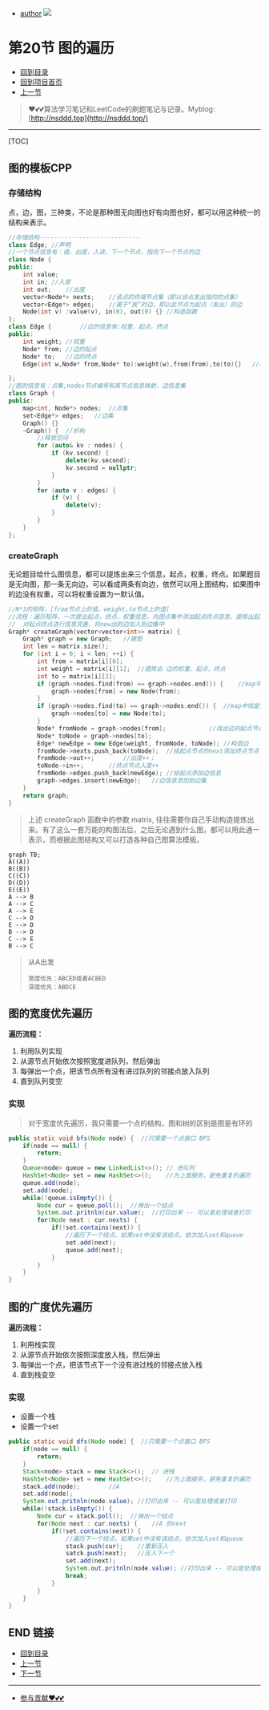 + [author](https://github.com/3293172751)
<a href="https://github.com/3293172751" target="_blank"><img src="https://img.shields.io/badge/Github-xiongxinwei-inactive?style=social&logo=github"></a></p>
# 第20节 图的遍历
+ [回到目录](../README.md)
+ [回到项目首页](../../README.md)
+ [上一节](19.md)
> ❤️💕💕算法学习笔记和LeetCode的刷题笔记与记录。Myblog:[http://nsddd.top](http://nsddd.top/)
---
[TOC]



## 图的模板CPP

### 存储结构

点，边，图，三种类，不论是那种图无向图也好有向图也好，都可以用这种统一的结构来表示。

```c++
//存储结构----------------------------
class Edge;	//声明
//一个节点信息有：值，出度，入读，下一个节点，指向下一个节点的边
class Node {	
public:
	int value;
	int in;	//入度
	int out;	//出度
	vector<Node*> nexts;	//该点的终端节点集（即以该点发出指向的点集）
	vector<Edge*> edges;	//属于“我”的边，即以此节点为起点（发出）的边
	Node(int v) :value(v), in(0), out(0) {}	//构造函数
};
class Edge {		//边的信息有:权重，起点，终点
public:
	int weight;	//权重
	Node* from;	//边的起点
	Node* to;	//边的终点
	Edge(int w,Node* from,Node* to):weight(w),from(from),to(to){}	//构造函数

};
//图的信息有：点集,nodes节点编号和其节点信息映射，边信息集
class Graph {	
public:
	map<int, Node*> nodes;	//点集	
	set<Edge*> edges;	//边集
	Graph() {}
	~Graph() {	//析构
		//释放空间
		for (auto& kv : nodes) {
			if (kv.second) {
				delete(kv.second);
				kv.second = nullptr;	
			}
		}
		for (auto v : edges) {
			if (v) {
				delete(v);
			}
		}
	}
};
```



### createGraph

无论题目给什么图信息，都可以提炼出来三个信息，起点，权重，终点。如果题目是无向图，那一条无向边，可以看成两条有向边，依然可以用上图结构，如果图中的边没有权重，可以将权重设置为一默认值。

```c++
//N*3的矩阵，[from节点上的值，weight,to节点上的值]
//流程：遍历矩阵，一次提出起点，终点，权重信息，向图点集中添加起点终点信息，提炼出起点Node 、终点Node信息 ,new边Edge,
//	对起点终点进行信息完善，将new出的边加入到边集中
Graph* createGraph(vector<vector<int>> matrix) {
	Graph* graph = new Graph;	//建图
	int len = matrix.size();
	for (int i = 0; i < len; ++i) {
		int from = matrix[i][0];
		int weight = matrix[i][1];	//提炼出 边的权重，起点，终点
		int to = matrix[i][2];
		if (graph->nodes.find(from) == graph->nodes.end()) {	//map中找是否有起点的信息,无则添加
			graph->nodes[from] = new Node(from);
		}
		if (graph->nodes.find(to) == graph->nodes.end()) {	//map中找是否有终点的信息,无则添加
			graph->nodes[to] = new Node(to);
		}
		Node* fromNode = graph->nodes[from];			//找出边的起点节点和终点节点
		Node* toNode = graph->nodes[to];
		Edge* newEdge = new Edge(weight, fromNode, toNode);	//构造边
		fromNode->nexts.push_back(toNode);	//给起点节点的next添加终点节点
		fromNode->out++;		//出度++；
		toNode->in++;		//终点节点入度++
		fromNode->edges.push_back(newEdge);	//给起点添加边信息
		graph->edges.insert(newEdge);	//边信息添加到边集
	}
	return graph;
}
```

> 上述 createGraph 函数中的参数 matrix, 往往需要你自己手动构造提炼出来。有了这么一套万能的构图法后，之后无论遇到什么图，都可以用此通一表示，而根据此图结构又可以打造各种自己图算法模板。



```mermaid
graph TB;
A((A))
B((B))
C((C))
D((D))
E((E))
A --> B 
A --> C
A --> E
C --> D
E --> D
B --> D
C --> E
B --> C
```

> 从A出发
>
> ```
> 宽度优先：ABCED或者ACBED
> 深度优先：ABDCE
> ```
>
> 

## 图的宽度优先遍历

**遍历流程：**

1. 利用队列实现
2. 从源节点开始依次按照宽度进队列，然后弹出
3. 每弹出一个点，把该节点所有没有进过队列的邻接点放入队列
4. 直到队列变空



### 实现

> 对于宽度优先遍历，我只需要一个点的结构，图和树的区别是图是有环的

```java
public static void bfs(Node node) {  //只需要一个点接口 BFS
	if(node == null) {
        return; 
    }
    Queue<node> queue = new LinkedList<>();	// 进队列
    HashSet<Node> set = new HashSet<>();	//为上面服务，避免重复的遍历
    queue.add(node);
    set.add(node);
    while(!queue.isEmpty()) {
        Node cur = queue.poll();  //弹出一个结点
        System.out.pritnln(cur.value);	//打印出来 -- 可以是处理或者打印
        for(Node next : cur.nexts) {
            if(!set.contains(next)) {	
                //遍历下一个结点，如果set中没有该结点，依次加入set和queue
                set.add(next);
                queue.add(next);
            }
        }
    }
}
```





## 图的广度优先遍历

**遍历流程：**

1. 利用栈实现
2. 从源节点开始依次按照深度放入栈，然后弹出
3. 每弹出一个点，把该节点下一个没有进过栈的邻接点放入栈
4. 直到栈变空

 

### 实现

+ 设置一个栈
+ 设置一个set

```java
public static void dfs(Node node) {  //只需要一个点接口 BFS
	if(node == null) {
        return; 
    }
    Stack<node> stack = new Stack<>();	// 进栈
    HashSet<Node> set = new HashSet<>();	//为上面服务，避免重复的遍历
    stack.add(node);		//A
    set.add(node);
    System.out.pritnln(node.value);	//打印出来 -- 可以是处理或者打印
    while(!stack.isEmpty()) {
        Node cur = stack.poll();  //弹出一个结点
        for(Node next : cur.nexts) {	//A 的next
            if(!set.contains(next)) {	
                //遍历下一个结点，如果set中没有该结点，依次加入set和queue
                stack.push(cur);	//重新压入
                satck.push(next);	//压入下一个
                set.add(next);
                System.out.pritnln(node.value);	//打印出来 -- 可以是处理或者打印
                break;
            }
        }
    }
}
```





## END 链接
+ [回到目录](../README.md)
+ [上一节](19.md)
+ [下一节](21.md)
---
+ [参与贡献❤️💕💕](https://github.com/3293172751/Block_Chain/blob/master/Git/git-contributor.md)